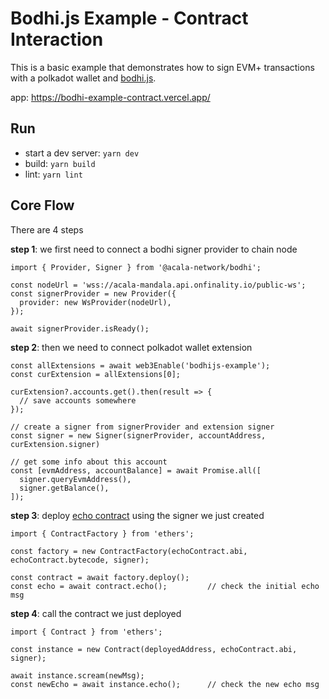 # Bodhi.js Example - Contract Interaction
This is a basic example that demonstrates how to sign EVM+ transactions with a polkadot wallet and [bodhi.js](https://github.com/AcalaNetwork/bodhi.js/).

app: https://bodhi-example-contract.vercel.app/

## Run
- start a dev server: `yarn dev`
- build: `yarn build`
- lint: `yarn lint`

## Core Flow
There are 4 steps 

**step 1**: we first need to connect a bodhi signer provider to chain node
```tsx
import { Provider, Signer } from '@acala-network/bodhi';

const nodeUrl = 'wss://acala-mandala.api.onfinality.io/public-ws';
const signerProvider = new Provider({
  provider: new WsProvider(nodeUrl),
});

await signerProvider.isReady();
```

**step 2**: then we need to connect polkadot wallet extension
```tsx
const allExtensions = await web3Enable('bodhijs-example');
const curExtension = allExtensions[0];

curExtension?.accounts.get().then(result => {
  // save accounts somewhere
});

// create a signer from signerProvider and extension signer
const signer = new Signer(signerProvider, accountAddress, curExtension.signer)

// get some info about this account
const [evmAddress, accountBalance] = await Promise.all([
  signer.queryEvmAddress(),
  signer.getBalance(),
]);
```

**step 3**: deploy [echo contract](https://github.com/AcalaNetwork/hardhat-tutorials/blob/master/echo/README.md) using the signer we just created
```tsx
import { ContractFactory } from 'ethers';

const factory = new ContractFactory(echoContract.abi, echoContract.bytecode, signer);

const contract = await factory.deploy();
const echo = await contract.echo();         // check the initial echo msg
```

**step 4**: call the contract we just deployed
```tsx
import { Contract } from 'ethers';

const instance = new Contract(deployedAddress, echoContract.abi, signer);

await instance.scream(newMsg);
const newEcho = await instance.echo();      // check the new echo msg
```